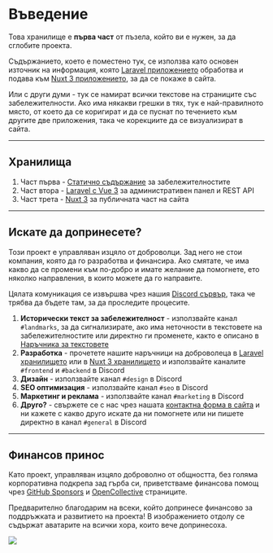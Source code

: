 # Въведение

Това хранилище е **първа част** от пъзела, който ви е нужен, за да сглобите проекта.

Съдържанието, което е поместено тук, се използва като основен източник на информация, която [Laravel приложението](https://github.com/placesbg/backend-laravel) обработва и подава към [Nuxt 3 приложението](https://github.com/placesbg/frontend-nuxt), за да се покаже в сайта.

Или с други думи - тук се намират всички текстове на страниците със забележителности. Ако има някакви грешки в тях, тук е най-правилното място, от което да се коригират и да се пуснат по течението към другите две приложения, така че корекциите да се визуализират в сайта.

---

## Хранилища

1. Част първа - [Статично съдържание](https://github.com/placesbg/static-contents) за забележителностите
1. Част втора - [Laravel с Vue 3](https://github.com/placesbg/backend-laravel) за административен панел и REST API
1. Част трета - [Nuxt 3](https://github.com/placesbg/frontend-nuxt) за публичната част на сайта

---

## Искате да допринесете?

Този проект е управляван изцяло от доброволци. Зад него не стои компания, която да го разработва и финансира. Ако смятате, че има какво да се промени към по-добро и имате желание да помогнете, ето няколко направления, в които можете да го направите.

Цялата комуникация се извършва чрез нашия [Discord сървър](https://discord.gg/NMRjZ4FdPs), така че трябва да бъдете там, за да проследите процесите.

1. **Исторически текст за забележителност** - използвайте канал `#landmarks`, за да сигнализирате, ако има неточности в текстовете на забележителностите или директно ги променете, както е описано в [Наръчника за текстовете](https://github.com/placesbg/static-contents/blob/main/.github/CONTRIBUTING.md)
1. **Разработка** - прочетете нашите наръчници на доброволеца в [Laravel хранилището](https://github.com/placesbg/backend-laravel/blob/main/.github/CONTRIBUTING.md) или в [Nuxt 3 хранилището](https://github.com/placesbg/frontend-nuxt/blob/main/.github/CONTRIBUTING.md) и използвайте каналите `#frontend` и `#backend` в Discord
1. **Дизайн** - използвайте канал `#design` в Discord
1. **SEO оптимизация** - използвайте канал `#seo` в Discord
1. **Маркетинг и реклама** - използвайте канал `#marketing` в Discord
1. **Друго?** - свържете се с нас чрез нашата [контактна форма в сайта](https://places.xen.gg/contact) и ни кажете с какво друго искате да ни помогнете или ни пишете директно в канал `#general` в Discord

---

## Финансов принос

Като проект, управляван изцяло доброволно от общността, без голяма корпоративна подкрепа зад гърба си, приветстваме финансова помощ чрез [GitHub Sponsors](https://github.com/sponsors/placesbg) и [OpenCollective](https://opencollective.com/placesbg) страниците.

Предварително благодарим на всеки, който допринесе финансово за поддръжката и развитието на проекта! В изображението отдолу се съдържат аватарите на всички хора, които вече допринесоха.

<a href="https://opencollective.com/placesbg"><img src="https://opencollective.com/placesbg/contributors.svg?width=890" /></a>
